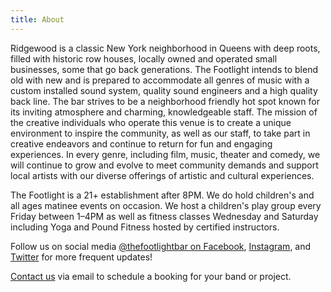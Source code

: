 ```yaml
---
title: About
---
```


Ridgewood is a classic New York neighborhood in Queens with deep roots, filled with historic row houses, locally owned and operated small businesses, some that go back generations. The Footlight intends to blend old with new and is prepared to accommodate all genres of music with a custom installed sound system, quality sound engineers and a high quality back line. The bar strives to be a neighborhood friendly hot spot known for its inviting atmosphere and charming, knowledgeable staff. The mission of the creative individuals who operate this venue is to create a unique environment to inspire the community, as well as our staff, to take part in creative endeavors and continue to return for fun and engaging experiences. In every genre, including film, music, theater and comedy, we will continue to grow and evolve to meet community demands and support local artists with our diverse offerings of artistic and cultural experiences.

The Footlight is a 21+ establishment after 8PM. We do hold children's and all ages matinee events on occasion. We host a children's play group every Friday between 1&ndash;4PM as well as fitness classes Wednesday and Saturday including Yoga and Pound Fitness hosted by certified instructors. 

Follow us on social media [@thefootlightbar on Facebook](https://www.facebook.com/thefootlightbar), [Instagram](https://instagram.com/thefootlightbar), and [Twitter](https://twitter.com/thefootlightbar) for more frequent updates! 

[Contact us](/contact/) via email to schedule a booking for your band or project.
